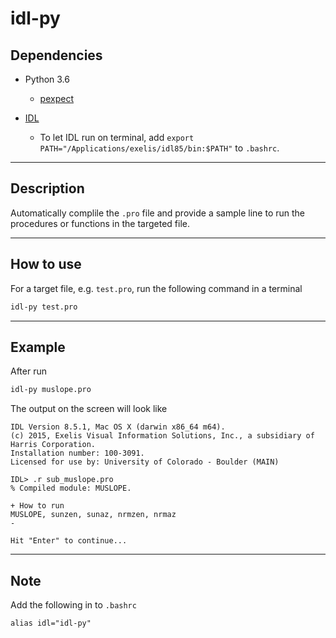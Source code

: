 # idl-py

## Dependencies

- Python 3.6
  - [pexpect](https://pexpect.readthedocs.io/en/stable)

- [IDL](http://www.harrisgeospatial.com/ProductsandTechnology/Software/IDL.aspx)
  - To let IDL run on terminal, add `export PATH="/Applications/exelis/idl85/bin:$PATH"` to `.bashrc`.
---

## Description

Automatically complile the `.pro` file and provide a sample
line to run the procedures or functions in the targeted file.

---

## How to use

For a target file, e.g. `test.pro`, run the following command in a terminal

```bash
idl-py test.pro
```
---

## Example

After run
```bash
idl-py muslope.pro
```

The output on the screen will look like
```text
IDL Version 8.5.1, Mac OS X (darwin x86_64 m64).
(c) 2015, Exelis Visual Information Solutions, Inc., a subsidiary of Harris Corporation.
Installation number: 100-3091.
Licensed for use by: University of Colorado - Boulder (MAIN)

IDL> .r sub_muslope.pro
% Compiled module: MUSLOPE.

+ How to run
MUSLOPE, sunzen, sunaz, nrmzen, nrmaz
-

Hit "Enter" to continue...

```
---

## Note

Add the following in to `.bashrc`

```
alias idl="idl-py"
```
